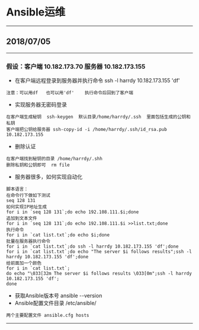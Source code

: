 # Ansible运维

***
## 2018/07/05
***
### 假设：客户端 10.182.173.70  服务器 10.182.173.155

* 在客户端远程登录到服务器并执行命令  ssh -l harrdy 10.182.173.155 'df'
```
注意：可以用df   也可以用'df'    执行命令后回到了客户端
```

* 实现服务器无密码登录
```
在客户端生成秘钥  ssh-keygen  默认目录/home/harrdy/.ssh  里面包括生成的公钥和私钥
客户端把公钥给服务器 ssh-copy-id -i /home/harrdy/.ssh/id_rsa.pub 10.182.173.155
```

* 删除认证
```
在客户端找到秘钥的目录 /home/harrdy/.shh
删除私钥和公钥即可  rm file
```

* 服务器很多，如何实现自动化
```
脚本语言：
在命令行下做如下测试
seq 128 131
如何实现IP地址生成
for i in `seq 128 131`;do echo 192.108.111.$i;done
追加到文本文件
for i in `seq 128 131`;do echo 192.108.111.$i >>list.txt;done
执行命令
for i in `cat list.txt`;do echo $i;done
批量在服务器执行命令
for i in `cat list.txt`;do ssh -l harrdy 10.182.173.155 'df';done
for i in `cat list.txt`;do echo "The server $i follows results";ssh -l harrdy 10.182.173.155 'df';done
给前面加一个颜色
for i in `cat list.txt`;
do echo "\033[32m The server $i follows results \033[0m";ssh -l harrdy 10.182.173.155 'df';
done
```

* 获取Ansible版本号  ansible --version
* Ansible配置文件目录  /etc/ansible/
```
两个主要配置文件 ansible.cfg hosts
```
***
